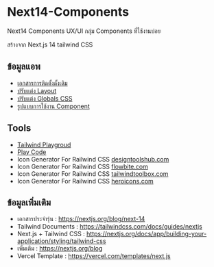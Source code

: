 # Next14-Components
Next14 Components UX/UI กลุ่ม Components ที่ใช้งานบ่อย

สร้างจาก Next.js 14 tailwind CSS

## ข้อมูลแอพ

- [เอกสารการติดตั้งดั้งเดิม](/next14components/README.md)
- [ปรับแต่ง Layout](/src/Layout.md)
- [ปรับแต่ง Globals CSS](/src/GlobalsCSS.md)
- [รูปแบบการใช้งาน Component](/src/README.md)

## Tools

- [Tailwind Playgroud](https://play.tailwindcss.com/)
- [Play Code](https://playcode.io/tailwind) 
- Icon Generator For Railwind CSS [designtoolshub.com](https://www.designtoolshub.com/tailwind-css/icon-generator)
- Icon Generator For Railwind CSS [flowbite.com](https://flowbite.com/docs/customize/icons/)
- Icon Generator For Railwind CSS [tailwindtoolbox.com](https://www.tailwindtoolbox.com/icons)
- Icon Generator For Railwind CSS [heroicons.com](https://heroicons.com/)

## ข้อมูลเพิ่มเติม

- เอกสารประจำรุ่น : https://nextjs.org/blog/next-14
- Tailwind Documents : https://tailwindcss.com/docs/guides/nextjs
- Next.js + Tailwind CSS : https://nextjs.org/docs/app/building-your-application/styling/tailwind-css
- เพิ่มเติม : https://nextjs.org/blog
- Vercel Template : https://vercel.com/templates/next.js

